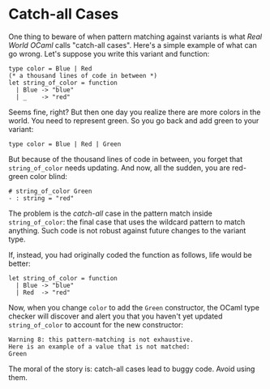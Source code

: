 # Catch-all Cases

One thing to beware of when pattern matching against variants is what
*Real World OCaml* calls "catch-all cases".  Here's a simple example of
what can go wrong.  Let's suppose you write this variant and function:
```
type color = Blue | Red
(* a thousand lines of code in between *)
let string_of_color = function
  | Blue -> "blue"
  | _    -> "red"
```
Seems fine, right?  But then one day you realize there are more colors
in the world.  You need to represent green.  So you go back and add green
to your variant:
``` 
type color = Blue | Red | Green
```
But because of the thousand lines of code in between, you forget that 
`string_of_color` needs updating.  And now, all the sudden, you are
red-green color blind:
```
# string_of_color Green
- : string = "red"
```
The problem is the *catch-all* case in the pattern match inside `string_of_color`:
the final case that uses the wildcard pattern to match anything.  Such code
is not robust against future changes to the variant type.

If, instead, you had originally coded the function as follows, life would be better:
```
let string_of_color = function
  | Blue -> "blue"
  | Red  -> "red"
```
Now, when you change `color` to add the `Green` constructor, the OCaml type checker
will discover and alert you that you haven't yet updated `string_of_color` to
account for the new constructor:
```
Warning 8: this pattern-matching is not exhaustive.
Here is an example of a value that is not matched:                              
Green
```

The moral of the story is:  catch-all cases lead to buggy code.  Avoid using them.
